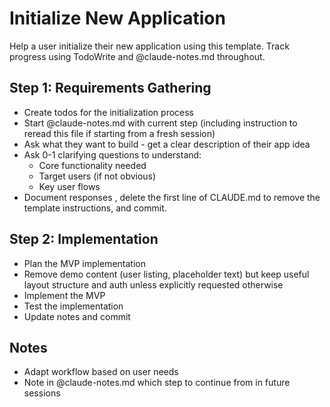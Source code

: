 # Initialize New Application

Help a user initialize their new application using this template. Track progress using TodoWrite and @claude-notes.md throughout.

## Step 1: Requirements Gathering

- Create todos for the initialization process
- Start @claude-notes.md with current step (including instruction to reread this file if starting from a fresh session)
- Ask what they want to build - get a clear description of their app idea
- Ask 0-1 clarifying questions to understand:
  - Core functionality needed
  - Target users (if not obvious)
  - Key user flows
- Document responses , delete the first line of CLAUDE.md to remove the template instructions, and commit.

## Step 2: Implementation

- Plan the MVP implementation
- Remove demo content (user listing, placeholder text) but keep useful layout structure and auth unless explicitly requested otherwise
- Implement the MVP
- Test the implementation
- Update notes and commit

## Notes

- Adapt workflow based on user needs
- Note in @claude-notes.md which step to continue from in future sessions
